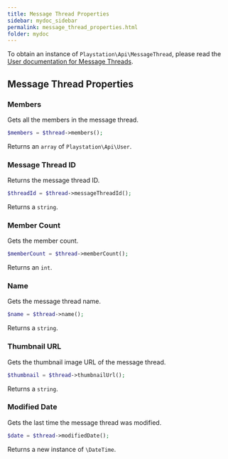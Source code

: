 ```yaml
---
title: Message Thread Properties
sidebar: mydoc_sidebar
permalink: message_thread_properties.html
folder: mydoc
---
```


To obtain an instance of `Playstation\Api\MessageThread`, please read the [User documentation for Message Threads](user_messaging.html#all-message-threads).

## Message Thread Properties

### Members

Gets all the members in the message thread.

```php
$members = $thread->members();
```

Returns an `array` of `Playstation\Api\User`.

### Message Thread ID

Returns the message thread ID.

```php
$threadId = $thread->messageThreadId();
```

Returns a `string`.

### Member Count

Gets the member count.

```php
$memberCount = $thread->memberCount();
```

Returns an `int`.

### Name

Gets the message thread name.

```php
$name = $thread->name();
```

Returns a `string`.

### Thumbnail URL

Gets the thumbnail image URL of the message thread.

```php
$thumbnail = $thread->thumbnailUrl();
```

Returns a `string`.

### Modified Date

Gets the last time the message thread was modified.

```php
$date = $thread->modifiedDate();
```

Returns a new instance of `\DateTime`.
